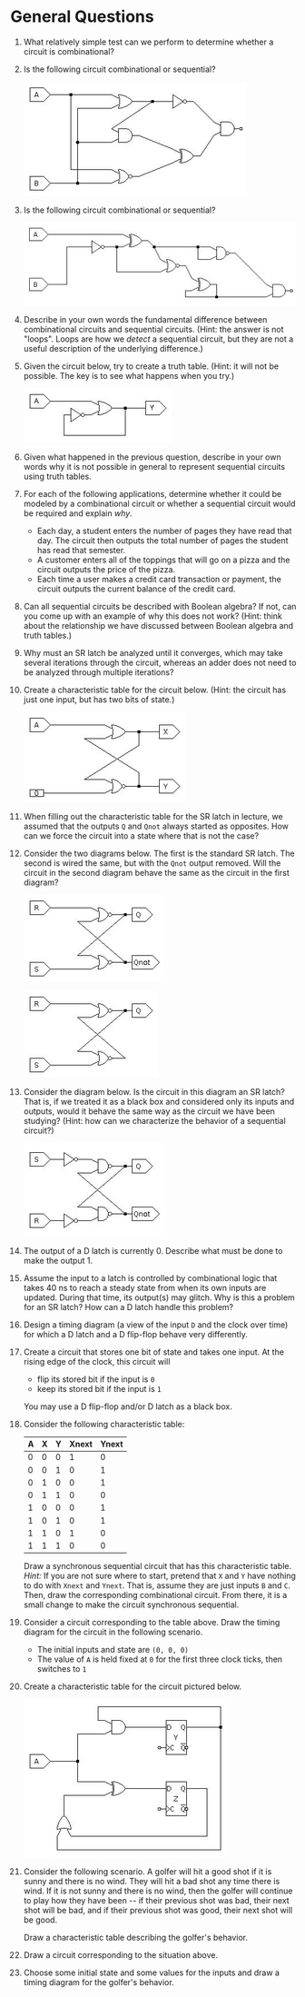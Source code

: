 # General Questions

1. What relatively simple test can we perform to determine whether a circuit
   is combinational?

2. Is the following circuit combinational or sequential?

   ![maybe sequential 1](images/maybe_sequential_1.jpg)

3. Is the following circuit combinational or sequential?

   ![maybe sequential 2](images/maybe_sequential_2.jpg)

4. Describe in your own words the fundamental difference between combinational
   circuits and sequential circuits.
   (Hint: the answer is not "loops".
   Loops are how we *detect* a sequential circuit,
   but they are not a useful description of the underlying difference.)

5. Given the circuit below,
   try to create a truth table.
   (Hint: it will not be possible.
   The key is to see what happens when you try.)

   ![trivial sequential](images/trivial_sequential.jpg)

6. Given what happened in the previous question,
   describe in your own words why it is not possible in general to represent
   sequential circuits using truth tables.

7. For each of the following applications,
   determine whether it could be modeled by a combinational circuit
   or whether a sequential circuit would be required and explain *why*.
   * Each day, a student enters the number of pages they have read that day.
     The circuit then outputs the total number of pages the student has read
     that semester.
   * A customer enters all of the toppings that will go on a pizza and the
     circuit outputs the price of the pizza.
   * Each time a user makes a credit card transaction or payment,
     the circuit outputs the current balance of the credit card.

7. Can all sequential circuits be described with Boolean algebra?
   If not, can you come up with an example of why this does not work?
   (Hint: think about the relationship we have discussed between Boolean
   algebra and truth tables.)

8. Why must an SR latch be analyzed until it converges,
   which may take several iterations through the circuit,
   whereas an adder does not need to be analyzed through multiple iterations?

9. Create a characteristic table for the circuit below.
   (Hint: the circuit has just one input, but has two bits of state.)

   ![example sequential](images/example_sequential_1.jpg)

10. When filling out the characteristic table for the SR latch in lecture,
    we assumed that the outputs `Q` and `Qnot` always started as opposites.
    How can we force the circuit into a state where that is not the case?

11. Consider the two diagrams below.
    The first is the standard SR latch.
    The second is wired the same, but with the `Qnot` output removed.
    Will the circuit in the second diagram behave the same as the circuit in
    the first diagram?

    ![standard SR](images/sr_two_outputs.jpg)

    ![one-output SR-like circuit](images/sr_one_output.jpg)

12. Consider the diagram below.
    Is the circuit in this diagram an SR latch?
    That is, if we treated it as a black box and considered only its inputs and
    outputs,
    would it behave the same way as the circuit we have been studying?
    (Hint: how can we characterize the behavior of a sequential circuit?)

    ![NAND SR-like-circuit](images/sr_maybe_nand.jpg)

13. The output of a D latch is currently 0.
    Describe what must be done to make the output 1.

14. Assume the input to a latch is controlled by combinational logic that takes
    40 ns to reach a steady state from when its own inputs are updated.
    During that time, its output(s) may glitch.
    Why is this a problem for an SR latch?
    How can a D latch handle this problem?

15. Design a timing diagram
    (a view of the input `D` and the clock over time)
    for which a D latch and a D flip-flop behave very differently.

16. Create a circuit that stores one bit of state and takes one input.
    At the rising edge of the clock, this circuit will
    * flip its stored bit if the input is `0`
    * keep its stored bit if the input is `1`

    You may use a D flip-flop and/or D latch as a black box.

17. Consider the following characteristic table:

    A | X | Y | Xnext | Ynext
    --- | --- | --- | --- | --- |
    0 | 0 | 0 | 1 | 0
    0 | 0 | 1 | 0 | 1
    0 | 1 | 0 | 0 | 1
    0 | 1 | 1 | 0 | 0
    1 | 0 | 0 | 0 | 1
    1 | 0 | 1 | 0 | 1
    1 | 1 | 0 | 1 | 0
    1 | 1 | 1 | 0 | 0

    Draw a synchronous sequential circuit that has this characteristic table.
    *Hint:* If you are not sure where to start,
    pretend that `X` and `Y` have nothing to do with `Xnext` and `Ynext`.
    That is, assume they are just inputs `B` and `C`.
    Then, draw the corresponding combinational circuit.
    From there, it is a small change to make the circuit synchronous sequential.

18. Consider a circuit corresponding to the table above.
    Draw the timing diagram for the circuit in the following scenario.

    * The initial inputs and state are `(0, 0, 0)`
    * The value of `A` is held fixed at `0` for the first three clock ticks,
      then switches to `1`

19. Create a characteristic table for the circuit pictured below.

    ![synchronous circuit 1](images/synchronous_example_1.jpg)

20. Consider the following scenario.
    A golfer will hit a good shot if it is sunny and there is no wind.
    They will hit a bad shot any time there is wind.
    If it is not sunny and there is no wind,
    then the golfer will continue to play how they have been --
    if their previous shot was bad,
    their next shot will be bad,
    and if their previous shot was good,
    their next shot will be good.

    Draw a characteristic table describing the golfer's behavior.

21. Draw a circuit corresponding to the situation above.

22. Choose some initial state and some values for the inputs and draw a timing
    diagram for the golfer's behavior.
